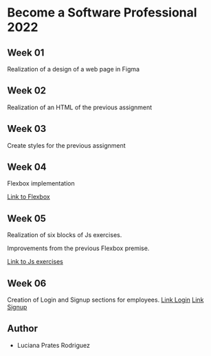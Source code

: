 # Become a Software Professional 2022

## Week 01

Realization of a design of a web page in Figma

## Week 02

Realization of an HTML of the previous assignment

## Week 03

Create styles for the previous assignment

## Week 04

Flexbox implementation

[Link to Flexbox](https://lucianaprat.github.io/BaSP-A2022-Etapa-1/week-04/index.html)

## Week 05

Realization of six blocks of Js exercises.

Improvements from the previous Flexbox premise.

[Link to Js exercises](https://lucianaprat.github.io/BaSP-A2022-Etapa-1/week-05/index.html)

## Week 06

Creation of Login and Signup sections for employees.
[Link Login](https://lucianaprat.github.io/BaSP-A2022-Etapa-1/week-06/login.html)
[Link Signup](https://lucianaprat.github.io/BaSP-A2022-Etapa-1/week-06/employee-sign-up.html)

## Author

- Luciana Prates Rodriguez
